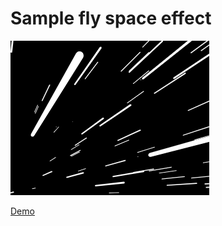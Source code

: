 # Sample fly space effect

[![beams](data/beams.png)](https://vsdizzy.github.io/fly-space)

[Demo](https://vsdizzy.github.io/fly-space)
